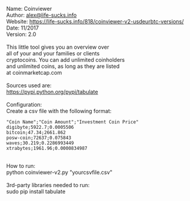 Name:       Coinviewer<br />
Author:     alex@life-sucks.info<br />
Website:    https://life-sucks.info/818/coinviewer-v2-usdeurbtc-versions/<br />
Date:       11/2017<br />
Version:    2.0<br />
<br />
This little tool gives you an overview over<br />
all of your and your families or clients<br />
cryptocoins. You can add unlimited coinholders<br />
and unlimited coins, as long as they are listed<br />
at coinmarketcap.com<br />
<br />
Sources used are:<br />
https://pypi.python.org/pypi/tabulate<br />
<br />
Configuration:<br />
Create a csv file with the following format:<br />
```
"Coin Name";"Coin Amount";"Investment Coin Price"
digibyte;5922.7;0.0005506
bitcoin;47.34;2661.862
posw-coin;72637;0.075843
waves;30.219;0.2286993449
xtrabytes;1961.96;0.0000834987
```
<br />
How to run:<br />
python coinviewer-v2.py "yourcsvfile.csv"<br />
<br />
3rd-party libraries needed to run:<br />
sudo pip install tabulate
